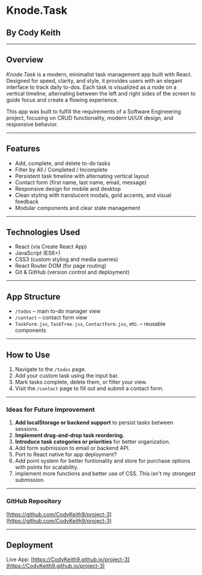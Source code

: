 # Knode.Task

## By Cody Keith

---

##  Overview

*Knode.Task* is a modern, minimalist task management app built with React. Designed for speed, clarity, and style, it provides users with an elegant interface to track daily to-dos. Each task is visualized as a node on a vertical timeline, alternating between the left and right sides of the screen to guide focus and create a flowing experience.

This app was built to fulfill the requirements of a Software Engineering project, focusing on CRUD functionality, modern UI/UX design, and responsive behavior.

---

## Features

-  Add, complete, and delete to-do tasks
-  Filter by All / Completed / Incomplete
-  Persistent task timeline with alternating vertical layout
-  Contact form (first name, last name, email, message)
-  Responsive design for mobile and desktop
-  Clean styling with translucent modals, gold accents, and visual feedback
-  Modular components and clear state management

---

## Technologies Used

- React (via Create React App)
- JavaScript (ES6+)
- CSS3 (custom styling and media queries)
- React Router DOM (for page routing)
- Git & GitHub (version control and deployment)

---

## App Structure

- `/todos` – main to-do manager view
- `/contact` – contact form view
- `TaskForm.jsx`, `TaskTree.jsx`, `ContactForm.jsx`, etc. – reusable components

---

## How to Use

1. Navigate to the `/todos` page.
2. Add your custom task using the input bar.
3. Mark tasks complete, delete them, or filter your view.
4. Visit the `/contact` page to fill out and submit a contact form.

---

### Ideas for Future Improvement

1. **Add localStorage or backend support** to persist tasks between sessions.
2. **Implement drag-and-drop task reordering.**
3. **Introduce task categories or priorities** for better organization.
4. Add form submission to email or backend API.
5. Port to React native for app deployment? 
6. Add point system for better funtionality and store for purchase options with points for scalability. 
7. implement more functions and better use of CSS. This isn't my strongest submission. 

---

### GitHub Repository

[https://github.com/CodyKeith9/project-3](https://github.com/CodyKeith9/project-3)

---

## Deployment

Live App: [https://CodyKeith9.github.io/project-3](https://CodyKeith9.github.io/project-3)

